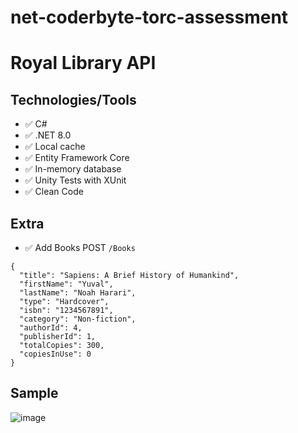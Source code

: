 # net-coderbyte-torc-assessment
# Royal Library API

## Technologies/Tools

- :white_check_mark: C#
- :white_check_mark: .NET 8.0
- :white_check_mark: Local cache
- :white_check_mark: Entity Framework Core
- :white_check_mark: In-memory database
- :white_check_mark: Unity Tests with XUnit
- :white_check_mark: Clean Code

## Extra
- :white_check_mark: Add Books POST ``` /Books ```
  
```
{
  "title": "Sapiens: A Brief History of Humankind",
  "firstName": "Yuval",
  "lastName": "Noah Harari",
  "type": "Hardcover",
  "isbn": "1234567891",
  "category": "Non-fiction",
  "authorId": 4,
  "publisherId": 1,
  "totalCopies": 300,
  "copiesInUse": 0
}

```
## Sample

![image](https://github.com/Geraldoab/net-coderbyte-torc-assessment/assets/3846304/d9008620-c66c-47fc-8160-7ff2343e9fed)
